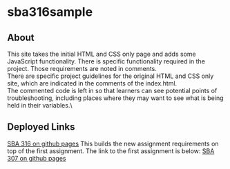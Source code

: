 # sba316sample

## About
This site takes the initial HTML and CSS only page and adds some JavaScript functionality.  There is specific functionality required in the project.  Those requirements are noted in comments.\
There are specific project guidelines for the original HTML and CSS only site, which are indicated in the comments of the index.html.\
The commented code is left in so that learners can see potential points of troubleshooting, including places where they may want to see what is being held in their variables.\

## Deployed Links
[SBA 316 on github pages](https://cmtakara.github.io/sba316sample/index.html)
This builds the new assignment requirements on top of the first assignment.  The link to the first assignment is below:
[SBA 307 on github pages](https://cmtakara.github.io/sba307sample/)
